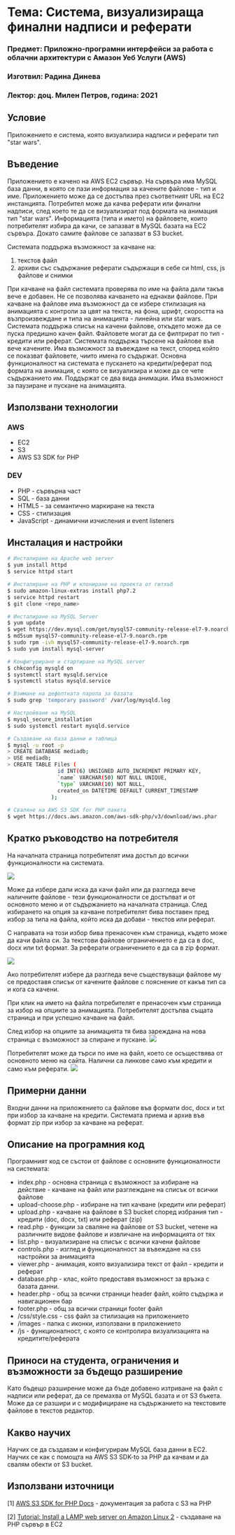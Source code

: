# Тема: Система, визуализираща финални надписи и реферати
### Предмет: Приложно-програмни интерфейси за работа с облачни архитектури с Амазон Уеб Услуги (AWS) 
### Изготвил: Радина Динева
### Лектор: доц. Милен Петров, година: 2021

## Условие
Приложението е система, която визуализира надписи и реферати тип "star wars". 

## Въведение
Приложението е качено на AWS EC2 сървър. На сървъра има MySQL база данни, в която се пази информация за качените файлове - тип и име. Приложението може да се достъпва през съответният URL на EC2 инстанцията. Потребител може да качва реферати или финални надписи, след което те да се визуализират под формата на анимация тип "star wars". Информацията (типа и името) на файловете, които потребителят избира да качи, се запазват в MySQL базата на EC2 сървъра. Докато самите файлове се запазват в S3 bucket. 

Системата поддържа възможност за качване на:
 1. текстов файл 
 2. архиви със съдържание реферати  съдържащи в себе си html, css, js файлове и снимки

При качване на файл системата проверява по име на файла дали такъв вече е добавен. Не се позволява качването на еднакви файлове.
При качване на файлове има възможност да се избере стилизация на анимацията с контроли за цвят на текста, на фона, шрифт, скоростта на възпроизвеждане и типа на анимацията - линейна или star wars.
Системата поддържа списък на качени файлове, откъдето може да се пуска предишно качен файл. Файловете могат да се филтрират по тип - кредити или реферат.
Системата поддържа търсене на файлове във вече качените. Има възможност за въвеждане на текст, според който се показват файловете, чиито имена го съдържат.
Основна функционалност на системата е пускането на кредити/реферат под формата на анимация, с която се визуализира и може да се чете съдържанието им. Поддържат се два вида анимации. Има възможност за паузиране и пускане на анимацията.

## Използвани технологии
### AWS
* EC2
* S3
* AWS S3 SDK for PHP

### DEV
* PHP - сървърна част
* SQL - база данни
* HTML5 - за семантично маркиране на текста
* CSS - стилизация
* JavaScript - динамични изчисления и event listeners

## Инсталация и настройки
```bash
# Инсталиране на Apache web server
$ yum install httpd 
$ service httpd start

# Инсталиране на PHP и клониране на проекта от гитхъб
$ sudo amazon-linux-extras install php7.2
$ service httpd restart
$ git clone <repo_name>

# Инсталиране на MySQL Server
$ yum update
$ wget https://dev.mysql.com/get/mysql57-community-release-el7-9.noarch.rpm
$ md5sum mysql57-community-release-el7-9.noarch.rpm
$ sudo rpm -ivh mysql57-community-release-el7-9.noarch.rpm
$ sudo yum install mysql-server

# Кoнфигуриране и стартиране на MySQL server
$ chkconfig mysqld on
$ systemctl start mysqld.service
$ systemctl status mysqld.service

# Взимане на дефолтната парола за базата
$ sudo grep 'temporary password' /var/log/mysqld.log

# Настройване на MySQL
$ mysql_secure_installation 
$ sudo systemctl restart mysqld.service

# Създаване на база данни и таблица
$ mysql -u root -p
> CREATE DATABASE mediadb;
> USE mediadb;
> CREATE TABLE Files (
                id INT(6) UNSIGNED AUTO_INCREMENT PRIMARY KEY,
                `name` VARCHAR(50) NOT NULL UNIQUE,
                `type` VARCHAR(10) NOT NULL,
                created_on DATETIME DEFAULT CURRENT_TIMESTAMP
              );
              
# Сваляне на AWS S3 SDK for PHP пакета
$ wget https://docs.aws.amazon.com/aws-sdk-php/v3/download/aws.phar
```

## Кратко ръководство на потребителя 
На началната страница потребителят има достъп до всички функционалности на системата. 

<img src="images/main.png">

Може да избере дали иска да качи файл или да разгледа вече наличните файлове - тези функционалности се достъпват и от основното меню и от съдържанието на началната страница. 
След избирането на опция за качване потребителят бива поставен пред избор за типа на файла, който иска да добави - текстов или реферат. 

С направата на този избор бива пренасочен към страница, където може да качи файла си. За текстови файлове ограничението е да са в doc, docx или txt формат. За реферати ограничението е да са в zip формат.

<img src="images/upload.png">

Ако потребителят избере да разгледа вече съществуващи файлове му се предоставя списък от качените файлове с пояснение от какъв тип са и кога са качени.

При клик на името на файла потребителят е пренасочен към страница за избор на опциите за анимацията. Потребителят достъпва същата страница и при успешно качване на файл. 

След избор на опциите за анимацията тя бива зареждана на нова страница с възможност за спиране и пускане.
<img src="images/controls.png">

Потребителят може да търси по име на файл, което се осъществява от основното меню на сайта. Налични са линкове само към кредити и само към реферати.
<img src="images/visual.png">

## Примерни данни 
Входни данни на приложението са файлове във формати doc, docx и txt при избор за качване на кредити. Системата приема и архив във формат zip при избор за качване на реферат. 

## Описание на програмния код 
Програмният код се състои от файлове с основните функционалности на системата:
* index.php - основна страница с възможност за избиране на действие - качване на файл или разглеждане на списък от всички файлове
* upload-choose.php - избиране на тип качване (кредити или реферат)
* upload.php - качване на файлове в S3 bucket според избрания тип - кредити (doc, docx, txt) или реферат (zip)
* read.php - функции за сваляне на файлове от S3 bucket,  четене на различните видове файлове и извличане на информацията от тях
* list.php - визуализиране на списък с всички качени файлове
* controls.php -  изглед и функционалност за въвеждане на css настройки за анимацията
* viewer.php - анимация, която визуализира текст от файл - кредити и реферат 
* database.php - клас, който предоставя възможност за връзка с базата данни.
* header.php - общ за всички страници header файл, който съдържа и навигационен бар
* footer.php - общ за всички страници footer файл
* /css/style.css - css файл за стилизация на приложението
* /images - папка с иконки, използвани в приложението
* /js - функционалност, с която се контролира визуализацията на кредитите/реферата
    
## Приноси на студента, ограничения и възможности за бъдещо разширение 
Като бъдещо разширение може да бъде добавено изтриване на файл с надписи или реферат, да се премахва от MySQL базата и от S3 бъкета. Може да се разшири и с модифициране на съдържанието на текстовите файлове в текстов редактор. 

## Какво научих
Научих се да създавам и конфигурирам MySQL база данни в EC2. Научих се как с помощта на AWS S3 SDK-to за PHP да качвам и да свалям обекти от S3 bucket.  

## Използвани източници
[1] [AWS S3 SDK for PHP  Docs](https://docs.aws.amazon.com/aws-sdk-php/v2/guide/index.html) - документация за работа с S3 на PHP

[2] [Tutorial: Install a LAMP web server on Amazon Linux 2](https://docs.aws.amazon.com/AWSEC2/latest/UserGuide/ec2-lamp-amazon-linux-2.html) - създаване на PHP сървър в EC2

